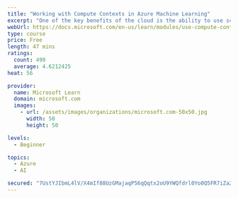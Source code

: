 ```yaml
---
title: "Working with Compute Contexts in Azure Machine Learning"
excerpt: "One of the key benefits of the cloud is the ability to use scalable, on-demand compute resources for cost-effective processing of large data. In this module, you'll learn how to use cloud compute in Azure Machine Learning to run training experiments at scale."
webUrl: https://docs.microsoft.com/en-us/learn/modules/use-compute-contexts-in-aml/
type: course
price: Free
length: 47 mins
ratings:
  count: 499
  average: 4.6212425
heat: 56

provider:
  name: Microsoft Learn
  domain: microsoft.com
  images:
    - url: /assets/images/organizations/microsoft.com-50x50.jpg
      width: 50
      height: 50

levels:
  - Beginner

topics:
  - Azure
  - AI

secured: "7UstYJIbmL4lV/X4mIf88UzGMajaqP56qQqtx2oU9YWQfdrl0Yo0Q5FR7iZa2Ym0D02sqSJLNbexvbyvjNwp4DHvEkNRQsBKbVuEe4rnv/+gxVJwfSwhSxLepR/Z0drB5tw0PHUfCnAu1kYCLSNwjo6C47rEVlwlQb9aOBquP4qM7GFujdDogDjAE8vSp+Z6Bi0/G+Z79iHHVy8vWH/kKPukuLkqhJPXi5Ehxr43m+Ck6Vda6/P3/pvGGCkN4kUamuMjA07qymcKlS+/d0fGl/7ALPgb8SRjdqqCDbljza8H2FbKRK0Zo0cZrliL6yYhWO3K4r4QubE3mjqxKdfz3wh/uiHddqs0k6wByPuZE6z7gi5CjQofmBHlTWVkR5WrCq7NdMD/g+9QtA6c7CnTvMZYbYhhBlPDXs8tJZv4S4k=;/vAxRio10h2A2GhXoBtoUA=="
---
```


